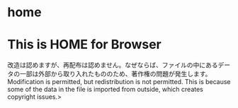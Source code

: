 # home
<h1>This is HOME for Browser</h1>
<p>改造は認めますが、再配布は認めません。なぜならば、ファイルの中にあるデータの一部は外部から取り入れたもののため、著作権の問題が発生します。<br>Modification is permitted, but redistribution is not permitted. This is because some of the data in the file is imported from outside, which creates copyright issues.></p>
